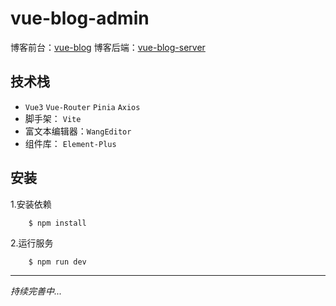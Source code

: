 # vue-blog-admin

博客前台：[vue-blog](https://github.com/linfeng-weng/vue-blog)
博客后端：[vue-blog-server](https://github.com/linfeng-weng/vue-blog-server)

## 技术栈

- `Vue3` `Vue-Router` `Pinia` `Axios`
- 脚手架： `Vite`
- 富文本编辑器：`WangEditor`
- 组件库： `Element-Plus`

## 安装

1.安装依赖

```
    $ npm install
```

2.运行服务

```
    $ npm run dev
```

---

_持续完善中..._
